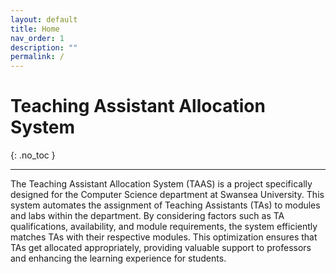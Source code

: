 ```yaml
---
layout: default
title: Home
nav_order: 1
description: ""
permalink: /
---
```


# Teaching Assistant Allocation System
{: .no_toc }

---

The Teaching Assistant Allocation System (TAAS) is a project specifically designed for the Computer Science department at Swansea University. This system automates the assignment of Teaching Assistants (TAs) to modules and labs within the department. By considering factors such as TA qualifications, availability, and module requirements, the system efficiently matches TAs with their respective modules. This optimization ensures that TAs get allocated appropriately, providing valuable support to professors and enhancing the learning experience for students.
